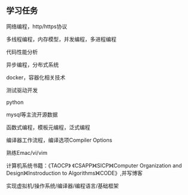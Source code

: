 ##  学习任务 

网络编程，http/https协议

多线程编程，内存模型，并发编程，多进程编程

代码性能分析

异步编程，分布式系统

docker，容器化相关技术

测试驱动开发

python

mysql等主流开源数据

函数式编程，模板元编程，泛式编程

编译器工作流程，编译选项Compiler Options

熟练Emac/vi/vim

计算机系统书籍：《TAOCP》 《CSAPP》《SICP》《Computer Organization and Design》《Instroduction to Algorithms》《CODE》,并写博客

实现虚拟机/操作系统/编译器/编程语言/基础框架

